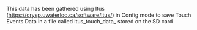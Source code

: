 This data has been gathered using Itus (https://crysp.uwaterloo.ca/software/itus/)  in Config mode to save Touch Events Data in a file called itus_touch_data_ stored on the SD card
